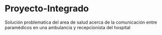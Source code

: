 # Proyecto-Integrado
Solución problematica del area de salud acerca de la comunicación entre paramédicos en una ambulancia y recepcionista del hospital
